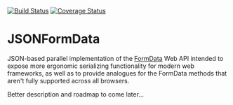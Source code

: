 [![Build Status][build]][buildUrl] [![Coverage Status][coverage]][coverageUrl]
# JSONFormData
JSON-based parallel implementation of the [FormData][1] Web API intended to expose more ergonomic serializing functionality for modern web frameworks, as well as to provide analogues for the FormData methods that aren't fully supported across all browsers.

Better description and roadmap to come later...

[1]: [https://developer.mozilla.org/en-US/docs/Web/API/FormData](https://developer.mozilla.org/en-US/docs/Web/API/FormData)

[build]: https://travis-ci.com/jamescarney3/json-form-data.svg?branch=dev
[buildUrl]: https://travis-ci.com/jamescarney3/json-form-data
[coverage]: https://coveralls.io/repos/github/jamescarney3/json-form-data/badge.svg?branch=dev
[coverageUrl]: https://coveralls.io/github/jamescarney3/json-form-data?branch=dev